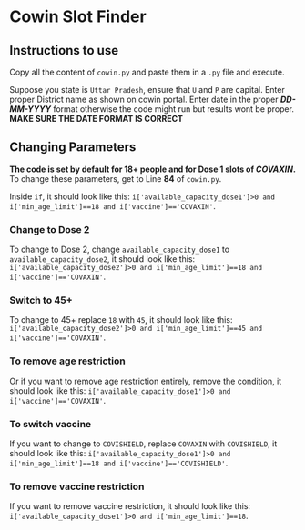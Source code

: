 # Cowin Slot Finder

## Instructions to use

Copy all the content of `cowin.py`  and paste them in a `.py` file and execute.

Suppose you state is `Uttar Pradesh`, ensure that `U` and `P` are capital.
Enter proper District name as shown on cowin portal.
Enter date in the proper **_DD-MM-YYYY_** format otherwise the code might run but results wont be proper.
**MAKE SURE THE DATE FORMAT IS CORRECT**


## Changing Parameters
**The code is set by default for 18+ people and for Dose 1 slots of *COVAXIN*.**
To change these parameters, get to Line **84** of `cowin.py`.

Inside `if`, it should look like this:
`i['available_capacity_dose1']>0 and i['min_age_limit']==18 and i['vaccine']=='COVAXIN'`.

### Change to Dose 2
To change to Dose 2, change `available_capacity_dose1` to `available_capacity_dose2`, it should look like this:
`i['available_capacity_dose2']>0 and i['min_age_limit']==18 and i['vaccine']=='COVAXIN'`.

### Switch to 45+
To change to 45+ replace `18` with `45`, it should look like this:
`i['available_capacity_dose2']>0 and i['min_age_limit']==45 and i['vaccine']=='COVAXIN'`.

### To remove age restriction
Or if you want to remove age restriction entirely, remove the condition, it should look like this:
`i['available_capacity_dose1']>0 and i['vaccine']=='COVAXIN'`.

### To switch vaccine
If you want to change to `COVISHIELD`, replace `COVAXIN` with `COVISHIELD`, it should look like this:
`i['available_capacity_dose1']>0 and i['min_age_limit']==18 and i['vaccine']=='COVISHIELD'`.
### To remove vaccine restriction
If you want to remove vaccine restriction, it should look like this: 
`i['available_capacity_dose1']>0 and i['min_age_limit']==18`.


